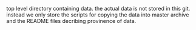 top level directory containing data.
the actual data is not stored in this git. instead we only store the scripts for copying the data into master archive and the README files decribing provinence of data. 

